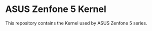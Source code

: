 ASUS Zenfone 5 Kernel
=====================

This repository contains the Kernel used by ASUS Zenfone 5 series.
